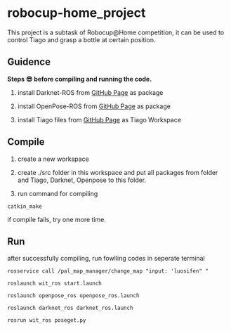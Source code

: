 # robocup-home_project

This project is a subtask of Robocup@Home competition, it can be used to control Tiago and grasp a bottle at certain position.

## Guidence

**Steps :sunglasses: before compiling and running the code.**

1. install Darknet-ROS from [GitHub Page](https://github.com/leggedrobotics/darknet_ros) as package

2. install OpenPose-ROS from [GitHub Page](https://github.com/CMU-Perceptual-Computing-Lab/openpose) as package

3. install Tiago files from [GitHub Page](https://github.com/pal-robotics) as Tiago Workspace

## Compile

1. create a new workspace

2. create ./src folder in this workspace and put all packages from folder and Tiago, Darknet, Openpose to this folder.

3. run command for compiling

```
catkin_make

```
if compile fails, try one more time.

## Run 

after successfully compiling, run fowlling codes in seperate terminal
```
rosservice call /pal_map_manager/change_map "input: 'luosifen" "
```
```
roslaunch wit_ros start.launch
```
```
roslaunch openpose_ros openpose_ros.launch
```
```
roslaunch darknet_ros darknet_ros.launch
```
```
rosrun wit_ros poseget.py
```
